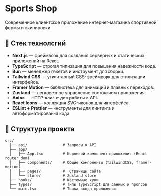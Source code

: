# Sports Shop

Современное клиентское приложение интернет-магазина спортивной формы и экипировки

## 🚀 Стек технологий

- **Next.js** — фреймворк для создания серверных и статических приложений на React.
- **TypeScript** — строгая типизация для повышения надежности кода.
- **Bun** — менеджер пакетов и инструмент для сборки.
- **Tailwind CSS** — утилитарный CSS-фреймворк для стилизации интерфейса.
- **Framer Motion** — библиотека для анимаций и плавных переходов.
- **Zustand** — легковесное управление состоянием приложения.
- **Axios** — HTTP-клиент для работы с API.
- **React Icons** — коллекция SVG-иконок для интерфейса.
- **ESLint + Prettier** — инструменты для линтинга и автоформатирования кода.

## 📁 Структура проекта

```
src/
  ├── api/                # Запросы к API
  ├── app/
  │   ├── App.tsx         # Корневой компонент приложения (React router dom)
  │   ├── components/     # Общие компоненты (TailwindCSS, framer-motion)
  │   ├── pages/          #  Страницы сайта
  │   └── store/          # Zustand store
  ├── hooks/              # Кастомные хуки
  ├── types/              # Типы TypeScript для данных и пропсов
  └── main.tsx            # Точка входа приложения
```